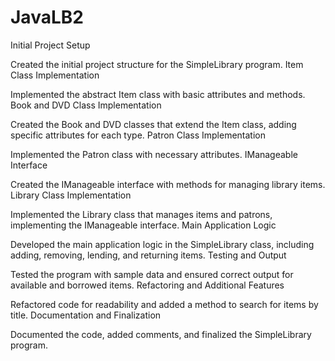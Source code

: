 # JavaLB2
Initial Project Setup

Created the initial project structure for the SimpleLibrary program.
Item Class Implementation

Implemented the abstract Item class with basic attributes and methods.
Book and DVD Class Implementation

Created the Book and DVD classes that extend the Item class, adding specific attributes for each type.
Patron Class Implementation

Implemented the Patron class with necessary attributes.
IManageable Interface

Created the IManageable interface with methods for managing library items.
Library Class Implementation

Implemented the Library class that manages items and patrons, implementing the IManageable interface.
Main Application Logic

Developed the main application logic in the SimpleLibrary class, including adding, removing, lending, and returning items.
Testing and Output

Tested the program with sample data and ensured correct output for available and borrowed items.
Refactoring and Additional Features

Refactored code for readability and added a method to search for items by title.
Documentation and Finalization

Documented the code, added comments, and finalized the SimpleLibrary program.
